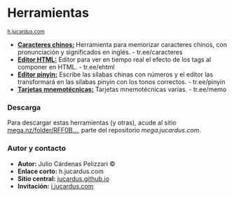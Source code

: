 # Herramientas
<sup>[h.jucardus.com](https://h.jucardus.com)</sup>

* [**Caracteres chinos:**](https://jucardus.github.io/caracteres.html) Herramienta para memorizar caracteres chinos, con pronunciación y significados en inglés. - tr.ee/caracteres
* [**Editor HTML:**](https://jucardus.github.io/ehtml.html) Editor para ver en tiempo real el efecto de los tags al componer en HTML. - tr.ee/ehtml
* [**Editor pinyin:**](https://jucardus.github.io/pinyin.html) Escribe las sílabas chinas con números y el editor las transformará en las sílabas pinyin con los tonos correctos. - tr.ee/pinyin
* [**Tarjetas mnemotécnicas:**](https://jucardus.github.io/memo.html) Tarjetas mnemotécnicas varias. - tr.ee/memo

### Descarga

Para descargar estas herramientas (y otras), acude al sitio [mega.nz/folder/RFF0B...](https://mega.nz/folder/RFF0BByY#a1ur6uzA4H0XH0vopBFp5g/folder/BQExwLyY), parte del repositorio *mega.jucardus.com*.

### Autor y contacto

* **Autor:** Julio Cárdenas Pelizzari ©
* **Enlace corto:** h.jucardus.com
* **Sitio central:** [jucardus.github.io](https://jucardus.github.io)
* **Invitación:** [i.jucardus.com](https://i.jucardus.com)
